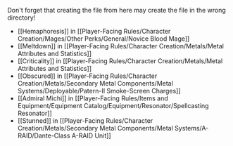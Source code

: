 Don't forget that creating the file from here may create the file in the wrong directory!
- [[Hemaphoresis]] in [[Player-Facing Rules/Character Creation/Mages/Other Perks/General/Novice Blood Mage]]
- [[Meltdown]] in [[Player-Facing Rules/Character Creation/Metals/Metal Attributes and Statistics]]
- [[Criticality]] in [[Player-Facing Rules/Character Creation/Metals/Metal Attributes and Statistics]]
- [[Obscured]] in [[Player-Facing Rules/Character Creation/Metals/Secondary Metal Components/Metal Systems/Deployable/Patern-II Smoke-Screen Charges]]
- [[Admiral Michi]] in [[Player-Facing Rules/Items and Equipment/Equipment Catalog/Equipment/Resonator/Spellcasting Resonator]]
- [[Stunned]] in [[Player-Facing Rules/Character Creation/Metals/Secondary Metal Components/Metal Systems/A-RAID/Dante-Class A-RAID Unit]]